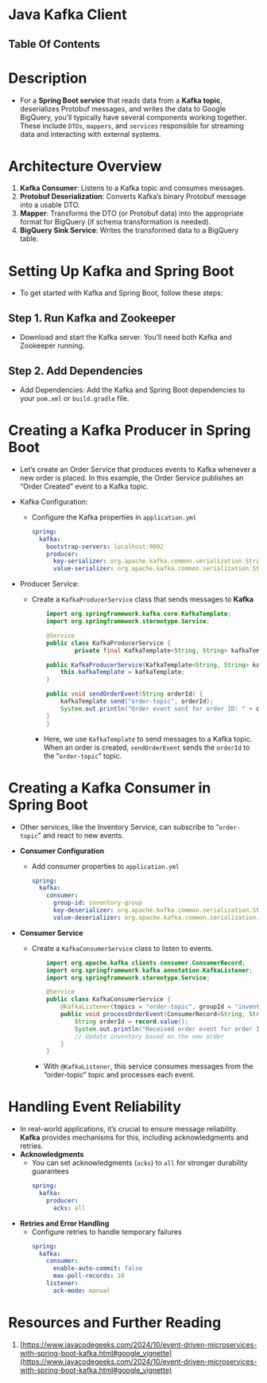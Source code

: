 # Java Kafka Client

## Table Of Contents

# Description

- For a **Spring Boot service** that reads data from a **Kafka topic**, deserializes Protobuf messages, and writes the data to Google BigQuery, you’ll typically have several components working together. These include `DTOs`, `mappers`, and `services` responsible for streaming data and interacting with external systems.

# Architecture Overview

1. **Kafka Consumer**: Listens to a Kafka topic and consumes messages.
2. **Protobuf Deserialization**: Converts Kafka’s binary Protobuf message into a usable DTO.
3. **Mapper**: Transforms the DTO (or Protobuf data) into the appropriate format for BigQuery (if schema transformation is needed).
4. **BigQuery Sink Service**: Writes the transformed data to a BigQuery table.

# Setting Up Kafka and Spring Boot

- To get started with Kafka and Spring Boot, follow these steps:

## Step 1. Run Kafka and Zookeeper

- Download and start the Kafka server. You’ll need both Kafka and Zookeeper running.

## Step 2. Add Dependencies

- Add Dependencies: Add the Kafka and Spring Boot dependencies to your `pom.xml` or `build.gradle` file.

# Creating a Kafka Producer in Spring Boot

- Let’s create an Order Service that produces events to Kafka whenever a new order is placed. In this example, the Order Service publishes an “Order Created” event to a Kafka topic.
- Kafka Configuration:
  - Configure the Kafka properties in `application.yml`
    ```yml
    spring:
      kafka:
        bootstrap-servers: localhost:9092
        producer:
          key-serializer: org.apache.kafka.common.serialization.StringSerializer
          value-serializer: org.apache.kafka.common.serialization.StringSerializer
    ```
- Producer Service:

  - Create a `KafkaProducerService` class that sends messages to **Kafka**

    ```java
        import org.springframework.kafka.core.KafkaTemplate;
        import org.springframework.stereotype.Service;

        @Service
        public class KafkaProducerService {
                private final KafkaTemplate<String, String> kafkaTemplate;

        public KafkaProducerService(KafkaTemplate<String, String> kafkaTemplate) {
            this.kafkaTemplate = kafkaTemplate;
        }

        public void sendOrderEvent(String orderId) {
            kafkaTemplate.send("order-topic", orderId);
            System.out.println("Order event sent for order ID: " + orderId);
        }
        }
    ```

    - Here, we use `KafkaTemplate` to send messages to a Kafka topic. When an order is created, `sendOrderEvent` sends the `orderId` to the “`order-topic`” topic.

# Creating a Kafka Consumer in Spring Boot

- Other services, like the Inventory Service, can subscribe to “`order-topic`” and react to new events.
- **Consumer Configuration**
  - Add consumer properties to `application.yml`
    ```yml
    spring:
      kafka:
        consumer:
          group-id: inventory-group
          key-deserializer: org.apache.kafka.common.serialization.StringDeserializer
          value-deserializer: org.apache.kafka.common.serialization.StringDeserializer
    ```
- **Consumer Service**

  - Create a `KafkaConsumerService` class to listen to events.

    ```java
        import org.apache.kafka.clients.consumer.ConsumerRecord;
        import org.springframework.kafka.annotation.KafkaListener;
        import org.springframework.stereotype.Service;

        @Service
        public class KafkaConsumerService {
            @KafkaListener(topics = "order-topic", groupId = "inventory-group")
            public void processOrderEvent(ConsumerRecord<String, String> record) {
                String orderId = record.value();
                System.out.println("Received order event for order ID: " + orderId);
                // Update inventory based on the new order
            }
        }
    ```

    - With `@KafkaListener`, this service consumes messages from the “order-topic” topic and processes each event.

# Handling Event Reliability

- In real-world applications, it’s crucial to ensure message reliability. **Kafka** provides mechanisms for this, including acknowledgments and retries.
- **Acknowledgments**
  - You can set acknowledgments (`acks`) to `all` for stronger durability guarantees
    ```yml
    spring:
      kafka:
        producer:
          acks: all
    ```
- **Retries and Error Handling**
  - Configure retries to handle temporary failures
    ```yml
    spring:
      kafka:
        consumer:
          enable-auto-commit: false
          max-poll-records: 10
        listener:
          ack-mode: manual
    ```

# Resources and Further Reading

1. [https://www.javacodegeeks.com/2024/10/event-driven-microservices-with-spring-boot-kafka.html#google_vignette](https://www.javacodegeeks.com/2024/10/event-driven-microservices-with-spring-boot-kafka.html#google_vignette)
